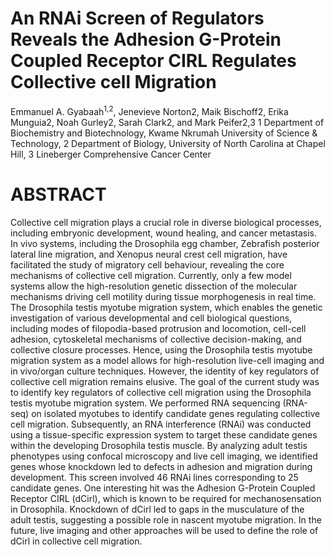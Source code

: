 # An RNAi Screen of Regulators Reveals the Adhesion G-Protein Coupled Receptor CIRL Regulates Collective cell Migration 

Emmanuel A. Gyabaah<sup>1,2</sup>, Jenevieve Norton2, Maik Bischoff2, Erika Munguia2, Noah Gurley2, Sarah Clark2, and Mark Peifer2,3 
1 Department of Biochemistry and Biotechnology, Kwame Nkrumah University of Science & Technology, 2 Department of Biology, University of North Carolina at Chapel Hill, 3 Lineberger Comprehensive Cancer Center

# ABSTRACT
Collective cell migration plays a crucial role in diverse biological processes, including embryonic development, wound healing, and cancer metastasis. In vivo systems, including the Drosophila egg chamber, Zebrafish posterior lateral line migration, and Xenopus neural crest cell migration, have facilitated the study of migratory cell behaviour, revealing the core mechanisms of collective cell migration. Currently, only a few model systems allow the high-resolution genetic dissection of the molecular mechanisms driving cell motility during tissue morphogenesis in real time. The Drosophila testis myotube migration system, which enables the genetic investigation of various developmental and cell biological questions, including modes of filopodia-based protrusion and locomotion, cell-cell adhesion, cytoskeletal mechanisms of collective decision-making, and collective closure processes. Hence, using the Drosophila testis myotube migration system as a model allows for high-resolution live-cell imaging and in vivo/organ culture techniques. However, the identity of key regulators of collective cell migration remains elusive. 
The goal of the current study was to identify key regulators of collective cell migration using the Drosophila testis myotube migration system. We performed RNA sequencing (RNA-seq) on isolated myotubes to identify candidate genes regulating collective cell migration. Subsequently, an RNA interference (RNAi) was conducted using a tissue-specific expression system to target these candidate genes within the developing Drosophila testis muscle. By analyzing adult testis phenotypes using confocal microscopy and live cell imaging, we identified genes whose knockdown led to defects in adhesion and migration during development.  This screen involved 46 RNAi lines corresponding to 25 candidate genes. One interesting hit was the Adhesion G-Protein Coupled Receptor CIRL (dCirl), which is known to be required for mechanosensation in Drosophila.  Knockdown of dCirl led to gaps in the musculature of the adult testis, suggesting a possible role in nascent myotube migration. In the future, live imaging and other approaches will be used to define the role of dCirl in collective cell migration. 
